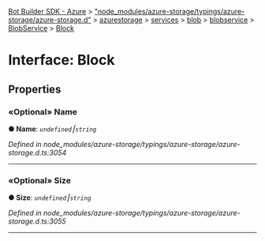 [Bot Builder SDK - Azure](../README.md) > ["node_modules/azure-storage/typings/azure-storage/azure-storage.d"](../modules/_node_modules_azure_storage_typings_azure_storage_azure_storage_d_.md) > [azurestorage](../modules/_node_modules_azure_storage_typings_azure_storage_azure_storage_d_.azurestorage.md) > [services](../modules/_node_modules_azure_storage_typings_azure_storage_azure_storage_d_.azurestorage.services.md) > [blob](../modules/_node_modules_azure_storage_typings_azure_storage_azure_storage_d_.azurestorage.services.blob.md) > [blobservice](../modules/_node_modules_azure_storage_typings_azure_storage_azure_storage_d_.azurestorage.services.blob.blobservice.md) > [BlobService](../classes/_node_modules_azure_storage_typings_azure_storage_azure_storage_d_.azurestorage.services.blob.blobservice.blobservice.md) > [Block](../interfaces/_node_modules_azure_storage_typings_azure_storage_azure_storage_d_.azurestorage.services.blob.blobservice.blobservice.block.md)



# Interface: Block


## Properties
<a id="name"></a>

### «Optional» Name

**●  Name**:  *`undefined`⎮`string`* 

*Defined in node_modules/azure-storage/typings/azure-storage/azure-storage.d.ts:3054*





___

<a id="size"></a>

### «Optional» Size

**●  Size**:  *`undefined`⎮`string`* 

*Defined in node_modules/azure-storage/typings/azure-storage/azure-storage.d.ts:3055*





___


